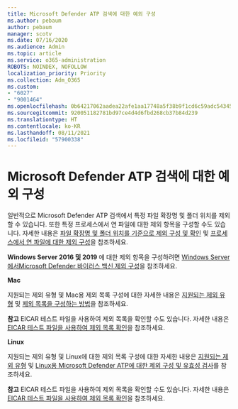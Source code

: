```yaml
---
title: Microsoft Defender ATP 검색에 대한 예외 구성
ms.author: pebaum
author: pebaum
manager: scotv
ms.date: 07/16/2020
ms.audience: Admin
ms.topic: article
ms.service: o365-administration
ROBOTS: NOINDEX, NOFOLLOW
localization_priority: Priority
ms.collection: Adm_O365
ms.custom:
- "6027"
- "9001464"
ms.openlocfilehash: 0b64217062aadea22afe1aa17748a5f38b9f1cd6c59adc54345afe3c6f12bdc2
ms.sourcegitcommit: 920051182781bd97ce4d4d6fbd268cb37b84d239
ms.translationtype: HT
ms.contentlocale: ko-KR
ms.lasthandoff: 08/11/2021
ms.locfileid: "57900338"
---
```

# <a name="configuring-exclusions-for-microsoft-defender-atp-scan"></a>Microsoft Defender ATP 검색에 대한 예외 구성

일반적으로 Microsoft Defender ATP 검색에서 특정 파일 확장명 및 폴더 위치를 제외할 수 있습니다. 또한 특정 프로세스에서 연 파일에 대한 제외 항목을 구성할 수도 있습니다. 자세한 내용은 [파일 확장명 및 폴더 위치를 기준으로 제외 구성 및 확인](https://docs.microsoft.com/windows/security/threat-protection/microsoft-defender-antivirus/configure-extension-file-exclusions-microsoft-defender-antivirus) 및 [프로세스에서 연 파일에 대한 제외 구성](https://docs.microsoft.com/windows/security/threat-protection/microsoft-defender-antivirus/configure-process-opened-file-exclusions-microsoft-defender-antivirus)을 참조하세요.

**Windows Server 2016 및 2019** 에 대한 제외 항목을 구성하려면 [Windows Server에서Microsoft Defender 바이러스 백신 제외 구성](https://docs.microsoft.com/windows/security/threat-protection/microsoft-defender-antivirus/configure-server-exclusions-microsoft-defender-antivirus)을 참조하세요.

**Mac**

지원되는 제외 유형 및 Mac용 제외 목록 구성에 대한 자세한 내용은 [지원되는 제외 유형](https://docs.microsoft.com/windows/security/threat-protection/microsoft-defender-atp/mac-exclusions#supported-exclusion-types) 및 [제외 목록을 구성하는 방법](https://docs.microsoft.com/windows/security/threat-protection/microsoft-defender-atp/mac-exclusions#how-to-configure-the-list-of-exclusions)을 참조하세요.

**참고** EICAR 테스트 파일을 사용하여 제외 목록을 확인할 수도 있습니다. 자세한 내용은 [EICAR 테스트 파일을 사용하여 제외 목록 확인](https://docs.microsoft.com/windows/security/threat-protection/microsoft-defender-atp/mac-exclusions#validate-exclusions-lists-with-the-eicar-test-file)을 참조하세요. 

**Linux**

지원되는 제외 유형 및 Linux에 대한 제외 목록 구성에 대한 자세한 내용은 [지원되는 제외 유형](https://docs.microsoft.com/windows/security/threat-protection/microsoft-defender-atp/linux-exclusions#supported-exclusion-types) 및 [Linux용 Microsoft Defender ATP에 대한 제외 구성 및 유효성 검사](https://docs.microsoft.com/windows/security/threat-protection/microsoft-defender-atp/linux-exclusions)를 참조하세요.

**참고** EICAR 테스트 파일을 사용하여 제외 목록을 확인할 수도 있습니다. 자세한 내용은 [EICAR 테스트 파일을 사용하여 제외 목록 확인](https://docs.microsoft.com/windows/security/threat-protection/microsoft-defender-atp/linux-exclusions#validate-exclusions-lists-with-the-eicar-test-file)을 참조하세요. 